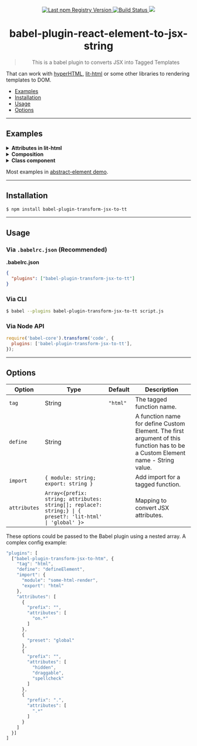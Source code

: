 <div align="center">
  <a href="https://www.npmjs.com/package/babel-plugin-transform-jsx-to-tt">
    <img src="https://img.shields.io/npm/v/babel-plugin-transform-jsx-to-tt.svg?maxAge=86400" alt="Last npm Registry Version">
  </a>
  <a href="https://travis-ci.org/sumbad/babel-plugin-transform-jsx-to-tt?branch=master">
    <img src="https://travis-ci.org/sumbad/babel-plugin-transform-jsx-to-tt.svg?branch=master" alt="Build Status">
  </a>
  <a href="https://codecov.io/gh/sumbad/babel-plugin-transform-jsx-to-tt">
    <img src="https://codecov.io/gh/sumbad/babel-plugin-transform-jsx-to-tt/branch/master/graph/badge.svg" />
  </a>
</div>

<h1 align="center">babel-plugin-react-element-to-jsx-string</h1>

<blockquote align="center">This is a babel plugin to converts JSX into Tagged Templates</blockquote>

That can work with [hyperHTML](https://github.com/WebReflection/hyperHTML), [lit-html](https://github.com/Polymer/lit-html) or some other libraries to rendering templates to DOM.

- [Examples](#example)
- [Installation](#installation)
- [Usage](#usage)
- [Options](#options)

---

## Examples

<details>
  <summary><strong>Attributes in lit-html</strong></summary>
  <div>

**In**

```jsx
const baz = (
  <div>
    <li attr1="A">First item</li>
    <li attr2="B">Second item</li>
    <li attr3={"C"}>Third item</li>
    <li class="main-colour">Third item</li>
    <li hidden={true}>Third item</li>
    <li onclick={() => console.log('test')}>Third item</li>
    <button color="blue" shadowSize={2} shadowSizeSum={2 + 1 + 1}>
      <small id={Date.now()}>Click Me</small>
    </button>
    <my-comp message={'hello world'}></my-comp>
    <my-text-box autocomplete={true} />
  </div>
);
```

**Out**

```js
const baz = html`<div>
  <li attr1="A">First item</li>
  <li attr2="B">Second item</li>
  <li .attr3=${"C"}>Third item</li>
  <li class="main-colour">Third item</li>
  <li ?hidden=${true}>Third item</li>
  <li @click=${() => console.log('test')}>Third item</li>
  <button color="blue" .shadowSize=${2} .shadowSizeSum=${2 + 1 + 1}>
    <small id=${Date.now()}>Click Me</small>
  </button>
  <my-comp .message=${'hello world'}></my-comp>
  <my-text-box .autocomplete=${true}></my-text-box>
</div>`;
```

**Options**

```json
{
  "tag": "html",
  "attributes": [
    {
      "preset": "lit-html"
    }
  ]
}
```

  </div>
</details>

<details>
  <summary><strong>Composition</strong></summary>
  <div>

**In**

**Bar.jsx**

```jsx
export class Bar {
  static define = (tag) => (properties) => AbstractElement;
  render() {
    return <p>Hello, World!</p>;
  }
}
```

**index.jsx**

```jsx
import { Bar } from './Bar';

const BarElement = Bar.define('bar-bar');

const define = (tag) => {};

const FooElement = define('foo-foo');

const baz = (
  <div>
    <p>Hello, World!</p>
    <BarElement></BarElement>
    <FooElement></FooElement>
    <p>Hello, World!</p>
  </div>
);
```

**Out**

```js
import { Bar } from './Bar';
const BarElement = Bar.define('bar-bar');

const define = (tag) => {};

const FooElement = define('foo-foo');
const baz = html`<div>
  <p>Hello, World!</p>
  <bar-bar></bar-bar>
  <foo-foo></foo-foo>
  <p>Hello, World!</p>
</div>`;
```

  </div>
</details>

<details>
  <summary><strong>Class component</strong></summary>
  <div>

**In**

```jsx
import { AbstractElement } from 'abstract-element';
import litRender from 'abstract-element/render/lit';

export class Loader extends AbstractElement {
  static define = (tag) => (properties) => AbstractElement;
  loading;

  constructor() {
    super(litRender, true);
  }

  render() {
    return this.loading ? <span>Loading 3 seconds, please...</span> : <span>That's a loaded content!</span>;
  }
}

const ElementLoader = Loader.define('a-a');

export class Converter extends AbstractElement {
  loading = true;

  constructor() {
    super(litRender, true);

    setInterval(() => {
      this.loading = !this.loading;
    }, 3000);
  }

  render() {
    return (
      <div>
        ⌛<ElementLoader loading={this.loading}></ElementLoader>
      </div>
    );
  }
}
```

**Out**

```js
import { html } from 'lit-html';
import { AbstractElement } from 'abstract-element';
import litRender from 'abstract-element/render/lit';
export class Loader extends AbstractElement {
  static define = (tag) => (properties) => AbstractElement;
  loading;

  constructor() {
    super(litRender, true);
  }

  render() {
    return this.loading ? html`<span>Loading 3 seconds, please...</span>` : html`<span>That's a loaded content!</span>`;
  }
}
const ElementLoader = Loader.define('a-a');
export class Converter extends AbstractElement {
  loading = true;

  constructor() {
    super(litRender, true);
    setInterval(() => {
      this.loading = !this.loading;
    }, 3000);
  }

  render() {
    return html`<div>⌛<a-a .loading=${this.loading}></a-a></div>`;
  }
}
```

**Options**

```json
{
  "tag": "html",
  "import": {
    "module": "lit-html",
    "export": "html"
  },
  "attributes": [
    {
      "preset": "lit-html"
    }
  ]
}
```

  </div>
</details>

Most examples in [abstract-element demo](https://github.com/inscriptum/abstract-element/tree/develop/demo/jsx).

---

## Installation

```sh
$ npm install babel-plugin-transform-jsx-to-tt
```

---

## Usage

### Via `.babelrc.json` (Recommended)

**.babelrc.json**

```json
{
  "plugins": ["babel-plugin-transform-jsx-to-tt"]
}
```

### Via CLI

```sh
$ babel --plugins babel-plugin-transform-jsx-to-tt script.js
```

### Via Node API

```javascript
require('babel-core').transform('code', {
  plugins: ['babel-plugin-transform-jsx-to-tt'],
});
```

---

## Options

<table>
  <thead>
    <tr>
    <th>Option</th>
    <th>Type</th>
    <th>Default</th>
    <th>Description</th>
    </tr>
  </thead>
  <tbody>
    <tr>
      <td>
        <code>tag</code>
      </td>
      <td>
        String
      </td>
      <td>
        <code>"html"</code>
      </td>
      <td>
        The tagged function name.
      </td>
    </tr>
    <tr>
      <td>
        <code>define</code>
      </td>
      <td>
        String
      </td>
      <td>
        <code></code>
      </td>
      <td>
        A function name for define Custom Element. The first argument of this function has to be a Custom Element name - String value.
      </td>
    </tr>
    <tr>
      <td>
        <code>import</code>
      </td>
      <td>
        <code>{ module: string; export: string }</code>
      </td>
      <td></td>
      <td>
        Add import for a tagged function.
      </td>
    </tr>
    <tr>
      <td>
        <code>attributes</code>
      </td>
      <td>
        <code>Array<{prefix: string; attributes: string[]; replace?: string;} | { preset?: 'lit-html' | 'global' }></code>
      </td>
      <td></td>
      <td>
        Mapping to convert JSX attributes.
      </td>
    </tr>
  </tbody>
</table>

These options could be passed to the Babel plugin using a nested array. A complex config example:

```js
"plugins": [
  ["babel-plugin-transform-jsx-to-htm", {
    "tag": "html",
    "define": "defineElement",
    "import": {
      "module": "some-html-render",
      "export": "html"
    },
    "attributes": [
      {
        "prefix": "",
        "attributes": [
          "on.*"
        ]
      },
      {
        "preset": "global"
      },
      {
        "prefix": "",
        "attributes": [
          "hidden",
          "draggable",
          "spellcheck"
        ]
      },
      {
        "prefix": ".",
        "attributes": [
          ".*"
        ]
      }
    ]
  }]
]
```
